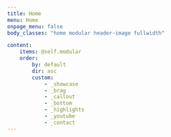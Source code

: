 ```yaml
---
title: Home
menu: Home
onpage_menu: false
body_classes: "home modular header-image fullwidth"

content:
    items: @self.modular
    order:
        by: default
        dir: asc
        custom:
            - _showcase
            - _brag
            - _callout
            - _bottom
            - _highlights
            - _youtube
            - _contact
---
```

